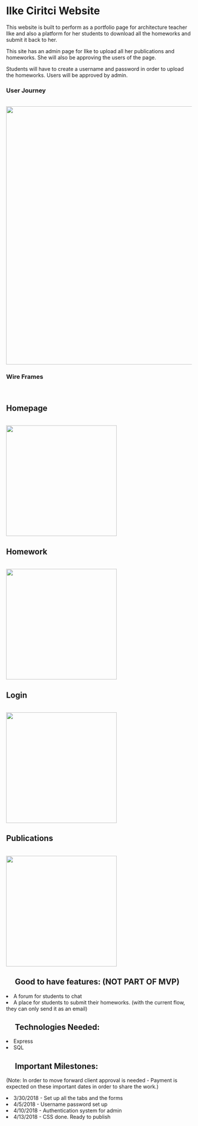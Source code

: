
<h1>Ilke Ciritci Website</h1>


<p>
This website is built to perform as a portfolio page for architecture teacher Ilke and also a platform for her students to download all the homeworks and submit it back to her. 

This site has an admin page for Ilke to upload all her publications and homeworks. She will also be approving the users of the page. 

Students will have to create a username and password in order to upload the homeworks. Users will be approved by admin. 
</p>
<div>
    <p>  <h3> User Journey </h3><br>
        <img src="../master/wireframes/0userjourney.png" width="700"/>
    </p>

</div>
<div>
    <p> <h3> Wire Frames</h3><br>
    <p> <h2> Homepage </h2> <br>
      <img src="../master/wireframes/1Homepage.png" width="300"/>
    </p>
    <p> <h2> Homework </h2> <br>
      <img src="../master/wireframes/2Homework.png" width="300"/>
    </p>
    <p> <h2> Login </h2> <br>
      <img src="../master/wireframes/3Login.png" width="300"/>
    </p>
    <p> <h2> Publications </h2> <br>
      <img src="../master/wireframes/4Publications.png" width="300"/>
    </p>
</div>
<ul><h2>Good to have features: (NOT PART OF MVP)</h2></ul>
<li>A forum for students to chat</li>
<li>A place for students to submit their homeworks. (with the current flow, they can only send it as an email)</li>


<ul><h2> Technologies Needed: </h2></ul>

<li> Express </li>
<li> SQL </li>



<ul><h2> Important Milestones: </h2></ul>
<p>(Note: In order to move forward client approval is needed - Payment is expected on these important dates in order to share the work.)</p>
<li>3/30/2018 - Set up all the tabs and the forms</li>
<li>4/5/2018 - Username password set up</li>
<li>4/10/2018 - Authentication system for admin</li>
<li>4/13/2018 - CSS done. Ready to publish</li>


